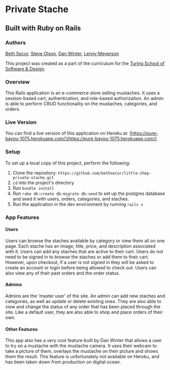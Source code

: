 # Private Stache

## Built with Ruby on Rails

### Authors
[Beth Secor](http://github.com/bethsecor), [Steve Olson](https://github.com/SteveOscar), [Dan Winter](https://github.com/danjwinter), [Lenny Meyerson](https://github.com/TheObtuseAutodidact)

This project was created as a part of the curriculum for the [Turing School of Software & Design](http://turing.io).

### Overview

This Rails application is an e-commerce store selling mustaches. It uses a session-based cart, authentication, and role-based authorization. An admin is able to perform CRUD functionality on the mustaches, categories, and orders.

### Live Version

You can find a live version of this application on Heroku at: [https://pure-bayou-1075.herokuapp.com/](https://pure-bayou-1075.herokuapp.com/)

### Setup

To set up a local copy of this project, perform the following:

  1. Clone the repository: `https://github.com/bethsecor/little-shop-private-stache.git`
  2. `cd` into the project's directory
  3. Run `bundle install`
  4. Run `rake db:create db:migrate db:seed` to set up the postgres database and seed it with users, orders, categories, and staches.
  5. Run the application in the dev environment by running `rails s`

### App Features

#### Users

Users can browse the staches available by category or view them all on one page. Each stache has an image, title, price, and description associated with it. Users can add any staches that are active to their cart. Users do not need to be signed in to browse the staches or add them to their cart. However, upon checkout, if a user is not signed in they will be asked to create an account or login before being allowed to check out. Users can also view any of their past orders and the order status.

#### Admins

Admins are the 'master user' of the site. An admin can add new staches and categories, as well as update or delete existing ones. They are also able to view and change the status of any order that has been placed through the site. Like a default user, they are also able to shop and place orders of their own.

#### Other Features

This app also has a very cool feature built by Dan Winter that allows a user to try on a mustache with the mustache camera. It uses their webcam to take a picture of them, overlays the mustache on their picture and shows them the result. This feature is unfortunately not available on Heroku, and has been taken down from production on digital ocean.
